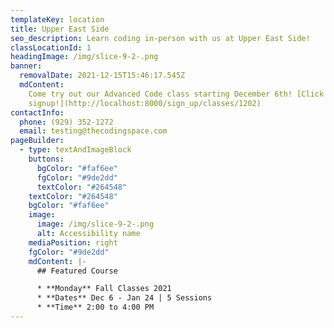 ```yaml
---
templateKey: location
title: Upper East Side
seo_description: Learn coding in-person with us at Upper East Side!
classLocationId: 1
headingImage: /img/slice-9-2-.png
banner:
  removalDate: 2021-12-15T15:46:17.545Z
  mdContent:
    Come try out our Advanced Code class starting December 6th! [Click here to
    signup!](http://localhost:8000/sign_up/classes/1202)
contactInfo:
  phone: (929) 352-1272
  email: testing@thecodingspace.com
pageBuilder:
  - type: textAndImageBlock
    buttons:
      bgColor: "#faf6ee"
      fgColor: "#9de2dd"
      textColor: "#264548"
    textColor: "#264548"
    bgColor: "#faf6ee"
    image:
      image: /img/slice-9-2-.png
      alt: Accessibility name
    mediaPosition: right
    fgColor: "#9de2dd"
    mdContent: |-
      ## Featured Course

      * **Monday** Fall Classes 2021
      * **Dates** Dec 6 - Jan 24 | 5 Sessions
      * **Time** 2:00 to 4:00 PM
---
```

